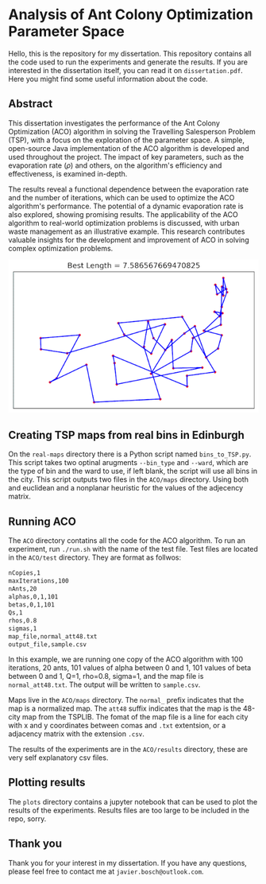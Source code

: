 # Analysis of Ant Colony Optimization Parameter Space

Hello, this is the repository for my dissertation. This repository contains all the code used to run the experiments and generate the results. If you are interested in the dissertation itself, you can read it on `dissertation.pdf`. Here you might find some useful information about the code.

## Abstract

This dissertation investigates the performance of the Ant Colony Optimization (ACO) algorithm in solving the Travelling Salesperson Problem (TSP), with a focus on the exploration of the parameter space. A simple, open-source Java implementation of the ACO algorithm is developed and used throughout the project. The impact of key parameters, such as the evaporation rate ($\rho$) and others, on the algorithm's efficiency and effectiveness, is examined in-depth.

The results reveal a functional dependence between the evaporation rate and the number of iterations, which can be used to optimize the ACO algorithm's performance. The potential of a dynamic evaporation rate is also explored, showing promising results. The applicability of the ACO algorithm to real-world optimization problems is discussed, with urban waste management as an illustrative example. This research contributes valuable insights for the development and improvement of ACO in solving complex optimization problems.


![ACO on the 48-city map](/plots/images/paths.gif "ACO on the 48-city map")



## Creating TSP maps from real bins in Edinburgh

On the `real-maps` directory there is a Python script named `bins_to_TSP.py`. This script takes two optinal arugments `--bin_type` and `--ward`, which are the type of bin and the ward to use, if left blank, the script will use all bins in the city. This script outputs two files in the `ACO/maps` directory. Using both and euclidean and a nonplanar heuristic for the values of the adjecency matrix. 

## Running ACO

The `ACO` directory contatins all the code for the ACO algorithm. To run an experiment, run `./run.sh` with the name of the test file. Test files are located in the `ACO/test` directory. They are format as follwos:
```
nCopies,1
maxIterations,100
nAnts,20
alphas,0,1,101
betas,0,1,101
Qs,1
rhos,0.8
sigmas,1
map_file,normal_att48.txt
output_file,sample.csv
```
In this example, we are running one copy of the ACO algorithm with 100 iterations, 20 ants, 101 values of alpha between 0 and 1, 101 values of beta between 0 and 1, Q=1, rho=0.8, sigma=1, and the map file is `normal_att48.txt`. The output will be written to `sample.csv`.

Maps live in the `ACO/maps` directory. The `normal_` prefix indicates that the map is a normalized map. The `att48` suffix indicates that the map is the 48-city map from the TSPLIB. The fomat of the map file is a line for each city with x and y coordinates between comas and `.txt` extentsion, or a adjacency matrix with the extension `.csv`.

The results of the experiments are in the `ACO/results` directory, these are very self explanatory csv files.

## Plotting results

The `plots` directory contains a jupyter notebook that can be used to plot the results of the experiments. Results files are too large to be included in the repo, sorry.

## Thank you

Thank you for your interest in my dissertation. If you have any questions, please feel free to contact me at `javier.bosch@outlook.com`.